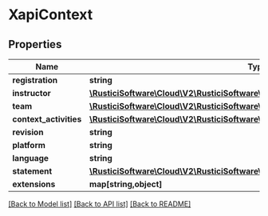 # XapiContext

## Properties
Name | Type | Description | Notes
------------ | ------------- | ------------- | -------------
**registration** | **string** |  | [optional] 
**instructor** | [**\RusticiSoftware\Cloud\V2\RusticiSoftware\Cloud\V2\Model\XapiAgentGroup**](XapiAgentGroup.md) |  | [optional] 
**team** | [**\RusticiSoftware\Cloud\V2\RusticiSoftware\Cloud\V2\Model\XapiAgentGroup**](XapiAgentGroup.md) |  | [optional] 
**context_activities** | [**\RusticiSoftware\Cloud\V2\RusticiSoftware\Cloud\V2\Model\XapiContextActivity**](XapiContextActivity.md) |  | [optional] 
**revision** | **string** |  | [optional] 
**platform** | **string** |  | [optional] 
**language** | **string** |  | [optional] 
**statement** | [**\RusticiSoftware\Cloud\V2\RusticiSoftware\Cloud\V2\Model\XapiStatementReference**](XapiStatementReference.md) |  | [optional] 
**extensions** | **map[string,object]** |  | [optional] 

[[Back to Model list]](../README.md#documentation-for-models) [[Back to API list]](../README.md#documentation-for-api-endpoints) [[Back to README]](../README.md)


